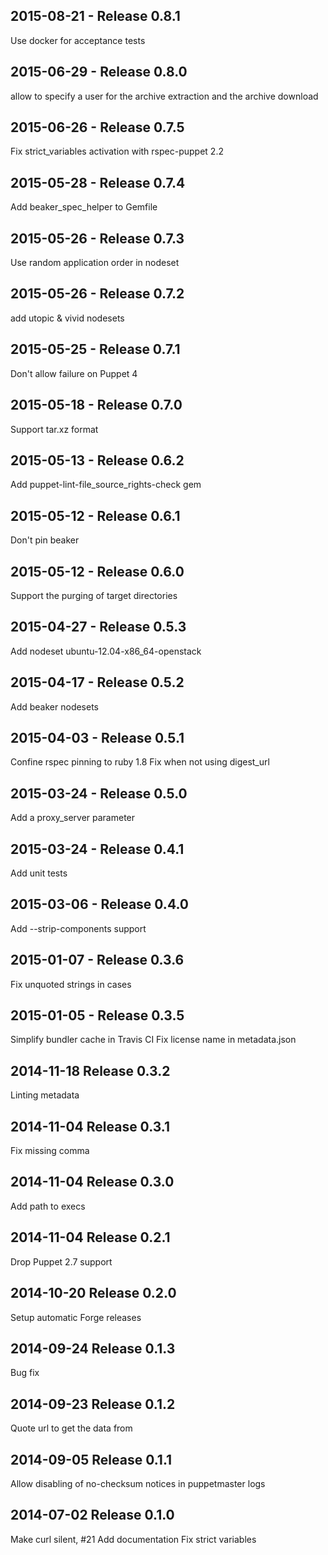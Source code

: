 ## 2015-08-21 - Release 0.8.1

Use docker for acceptance tests

## 2015-06-29 - Release 0.8.0

allow to specify a user for the archive extraction and the archive download

## 2015-06-26 - Release 0.7.5

Fix strict_variables activation with rspec-puppet 2.2

## 2015-05-28 - Release 0.7.4

Add beaker_spec_helper to Gemfile

## 2015-05-26 - Release 0.7.3

Use random application order in nodeset

## 2015-05-26 - Release 0.7.2

add utopic & vivid nodesets

## 2015-05-25 - Release 0.7.1

Don't allow failure on Puppet 4

## 2015-05-18 - Release 0.7.0

Support tar.xz format

## 2015-05-13 - Release 0.6.2

Add puppet-lint-file_source_rights-check gem

## 2015-05-12 - Release 0.6.1

Don't pin beaker

## 2015-05-12 - Release 0.6.0

Support the purging of target directories

## 2015-04-27 - Release 0.5.3

Add nodeset ubuntu-12.04-x86_64-openstack

## 2015-04-17 - Release 0.5.2

Add beaker nodesets

## 2015-04-03 - Release 0.5.1

Confine rspec pinning to ruby 1.8
Fix when not using digest_url

## 2015-03-24 - Release 0.5.0

Add a proxy_server parameter

## 2015-03-24 - Release 0.4.1

Add unit tests

## 2015-03-06 - Release 0.4.0

Add --strip-components support

## 2015-01-07 - Release 0.3.6

Fix unquoted strings in cases

## 2015-01-05 - Release 0.3.5

Simplify bundler cache in Travis CI
Fix license name in metadata.json

## 2014-11-18 Release 0.3.2

Linting metadata

## 2014-11-04 Release 0.3.1

Fix missing comma

## 2014-11-04 Release 0.3.0

Add path to execs

## 2014-11-04 Release 0.2.1

Drop Puppet 2.7 support

## 2014-10-20 Release 0.2.0

Setup automatic Forge releases

## 2014-09-24 Release 0.1.3

Bug fix

## 2014-09-23 Release 0.1.2

Quote url to get the data from

## 2014-09-05 Release 0.1.1

Allow disabling of no-checksum notices in puppetmaster logs

## 2014-07-02 Release 0.1.0

Make curl silent, #21
Add documentation
Fix strict variables
